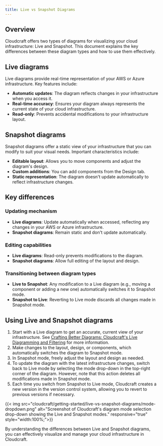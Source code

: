 ```yaml
---
title: Live vs Snapshot Diagrams
---
```


## Overview

Cloudcraft offers two types of diagrams for visualizing your cloud infrastructure: Live and Snapshot. This document explains the key differences between these diagram types and how to use them effectively.

## Live diagrams

Live diagrams provide real-time representation of your AWS or Azure infrastructure. Key features include:

- **Automatic updates**: The diagram reflects changes in your infrastructure when you access it.
- **Real-time accuracy**: Ensures your diagram always represents the current state of your cloud infrastructure.
- **Read-only**: Prevents accidental modifications to your infrastructure layout.

## Snapshot diagrams

Snapshot diagrams offer a static view of your infrastructure that you can modify to suit your visual needs. Important characteristics include:

- **Editable layout**: Allows you to move components and adjust the diagram's design.
- **Custom additions**: You can add components from the Design tab.
- **Static representation**: The diagram doesn't update automatically to reflect infrastructure changes.

## Key differences

### Updating mechanism

- **Live diagrams**: Update automatically when accessed, reflecting any changes in your AWS or Azure infrastructure.
- **Snapshot diagrams**: Remain static and don't update automatically.

### Editing capabilities

- **Live diagrams**: Read-only prevents modifications to the diagram.
- **Snapshot diagrams**: Allow full editing of the layout and design.

### Transitioning between diagram types

- **Live to Snapshot**: Any modification to a Live diagram (e.g., moving a component or adding a new one) automatically switches it to Snapshot mode.
- **Snapshot to Live**: Reverting to Live mode discards all changes made in Snapshot mode.

## Using Live and Snapshot diagrams

1. Start with a Live diagram to get an accurate, current view of your infrastructure. See [Crafting Better Diagrams: Cloudcraft's Live Diagramming and Filtering][1] for more information.
2. Make changes to the layout, design, or components, which automatically switches the diagram to Snapshot mode.
3. In Snapshot mode, freely adjust the layout and design as needed.
4. To update the diagram with the latest infrastructure changes, switch back to Live mode by selecting the mode drop-down in the top-right corner of the diagram. However, note that this action deletes all modifications made in Snapshot mode.
5. Each time you switch from Snapshot to Live mode, Cloudcraft creates a new version in the version control system, allowing you to revert to previous versions if necessary.

{{< img src="cloudcraft/getting-started/live-vs-snapshot-diagrams/mode-dropdown.png" alt="Screenshot of Cloudcraft's diagram mode selection drop-down showing the Live and Snapshot modes." responsive="true" style="width:100%;">}}

By understanding the differences between Live and Snapshot diagrams, you can effectively visualize and manage your cloud infrastructure in Cloudcraft.

[1]: /cloudcraft/getting-started/crafting-better-diagrams/
